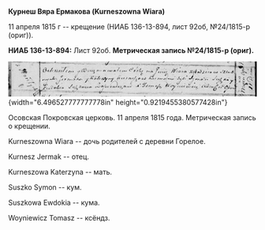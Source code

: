 **Курнеш Вяра Ермакова (Kurneszowna Wiara)**

11 апреля 1815 г -- крещение (НИАБ 136-13-894, лист 92об, №24/1815-р
(ориг)).

**НИАБ 136-13-894:** Лист 92об. **Метрическая запись №24/1815-р
(ориг).**

![](./media/4881502cf06c6fa7e7eb65e52b5fb1fed823e8ac.png){width="6.496527777777778in"
height="0.9219455380577428in"}

Осовская Покровская церковь. 11 апреля 1815 года. Метрическая запись о
крещении.

Kurneszowna Wiara -- дочь родителей с деревни Горелое.

Kurnesz Jermak -- отец.

Kurneszowa Katerzyna -- мать.

Suszko Symon -- кум.

Suszkowa Ewdokia -- кума.

Woyniewicz Tomasz -- ксёндз.
